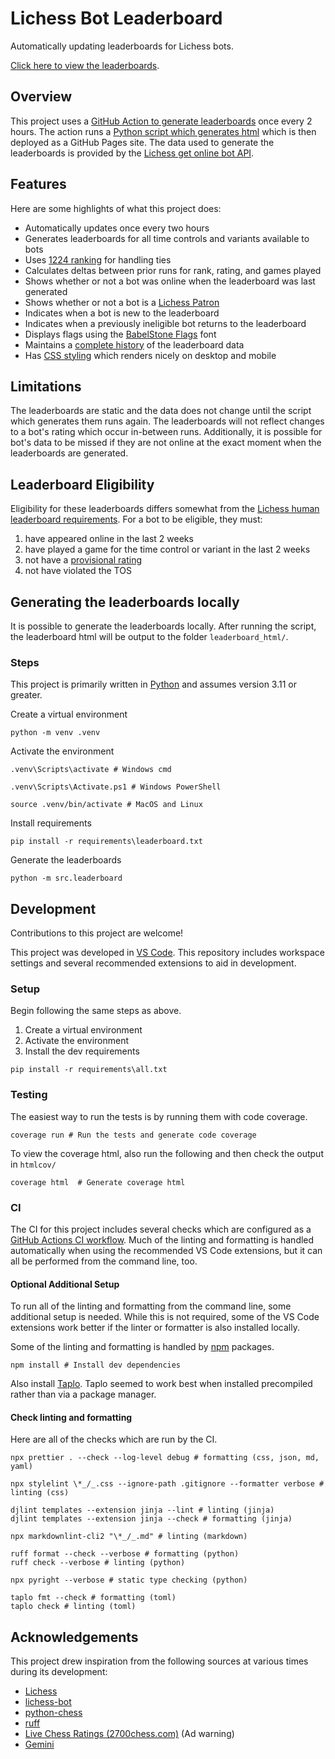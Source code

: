 # Lichess Bot Leaderboard

Automatically updating leaderboards for Lichess bots.

[Click here to view the leaderboards](https://eirik0.github.io/lichess-bot-leaderboard).

## Overview

This project uses a
[GitHub Action to generate leaderboards](https://github.com/Eirik0/lichess-bot-leaderboard/blame/main/.github/workflows/generate-leaderboard.yaml)
once every 2 hours. The action runs a
[Python script which generates html](https://github.com/Eirik0/lichess-bot-leaderboard/blob/main/src/leaderboard/__main__.py)
which is then deployed as a GitHub Pages site. The data used to generate the leaderboards is provided by the
[Lichess get online bot API](https://lichess.org/api#tag/Bot/operation/apiBotOnline).

## Features

Here are some highlights of what this project does:

- Automatically updates once every two hours
- Generates leaderboards for all time controls and variants available to bots
- Uses [1224 ranking](<https://en.wikipedia.org/wiki/Ranking#Standard_competition_ranking_(%221224%22_ranking)>) for handling
  ties
- Calculates deltas between prior runs for rank, rating, and games played
- Shows whether or not a bot was online when the leaderboard was last generated
- Shows whether or not a bot is a [Lichess Patron](https://lichess.org/patron)
- Indicates when a bot is new to the leaderboard
- Indicates when a previously ineligible bot returns to the leaderboard
- Displays flags using the [BabelStone Flags](https://www.babelstone.co.uk/Fonts/Flags.html) font
- Maintains a [complete history](https://github.com/Eirik0/lichess-bot-leaderboard/tree/leaderboard-pages/leaderboard_data) of
  the leaderboard data
- Has [CSS styling](https://github.com/Eirik0/lichess-bot-leaderboard/blob/main/leaderboard_html/css/style.css) which renders
  nicely on desktop and mobile

## Limitations

The leaderboards are static and the data does not change until the script which generates them runs again. The leaderboards
will not reflect changes to a bot's rating which occur in-between runs. Additionally, it is possible for bot's data to be
missed if they are not online at the exact moment when the leaderboards are generated.

## Leaderboard Eligibility

Eligibility for these leaderboards differs somewhat from the
[Lichess human leaderboard requirements](https://lichess.org/faq#leaderboards). For a bot to be eligible, they must:

1. have appeared online in the last 2 weeks
2. have played a game for the time control or variant in the last 2 weeks
3. not have a [provisional rating](https://lichess.org/faq#provisional)
4. not have violated the TOS

## Generating the leaderboards locally

It is possible to generate the leaderboards locally. After running the script, the leaderboard html will be output to the
folder `leaderboard_html/`.

### Steps

This project is primarily written in [Python](https://www.python.org/downloads) and assumes version 3.11 or greater.

Create a virtual environment

```shell
python -m venv .venv
```

Activate the environment

```shell
.venv\Scripts\activate # Windows cmd
```

```shell
.venv\Scripts\Activate.ps1 # Windows PowerShell
```

```shell
source .venv/bin/activate # MacOS and Linux
```

Install requirements

```shell
pip install -r requirements\leaderboard.txt
```

Generate the leaderboards

```shell
python -m src.leaderboard
```

## Development

Contributions to this project are welcome!

This project was developed in [VS Code](https://code.visualstudio.com). This repository includes workspace settings and several
recommended extensions to aid in development.

### **Setup**

Begin following the same steps as above.

1. Create a virtual environment
2. Activate the environment
3. Install the dev requirements

```shell
pip install -r requirements\all.txt
```

### **Testing**

The easiest way to run the tests is by running them with code coverage.

```shell
coverage run # Run the tests and generate code coverage
```

To view the coverage html, also run the following and then check the output in `htmlcov/`

```shell
coverage html  # Generate coverage html
```

### **CI**

The CI for this project includes several checks which are configured as a
[GitHub Actions CI workflow](https://github.com/Eirik0/lichess-bot-leaderboard/blob/main/.github/workflows/ci.yaml). Much of
the linting and formatting is handled automatically when using the recommended VS Code extensions, but it can all be performed
from the command line, too.

#### **Optional Additional Setup**

To run all of the linting and formatting from the command line, some additional setup is needed. While this is not required,
some of the VS Code extensions work better if the linter or formatter is also installed locally.

Some of the linting and formatting is handled by [npm](https://docs.npmjs.com/downloading-and-installing-node-js-and-npm)
packages.

```shell
npm install # Install dev dependencies
```

Also install [Taplo](https://taplo.tamasfe.dev/cli/installation/binary.html). Taplo seemed to work best when installed
precompiled rather than via a package manager.

#### **Check linting and formatting**

Here are all of the checks which are run by the CI.

```shell
npx prettier . --check --log-level debug # formatting (css, json, md, yaml)

npx stylelint \*_/_.css --ignore-path .gitignore --formatter verbose # linting (css)

djlint templates --extension jinja --lint # linting (jinja)
djlint templates --extension jinja --check # formatting (jinja)

npx markdownlint-cli2 "\*_/_.md" # linting (markdown)

ruff format --check --verbose # formatting (python)
ruff check --verbose # linting (python)

npx pyright --verbose # static type checking (python)

taplo fmt --check # formatting (toml)
taplo check # linting (toml)
```

## Acknowledgements

This project drew inspiration from the following sources at various times during its development:

- [Lichess](https://github.com/lichess-org)
- [lichess-bot](https://github.com/lichess-bot-devs/lichess-bot)
- [python-chess](https://github.com/niklasf/python-chess)
- [ruff](https://github.com/astral-sh/ruff)
- [Live Chess Ratings (2700chess.com)](https://2700chess.com) (Ad warning)
- [Gemini](https://gemini.google.com)
